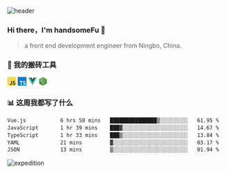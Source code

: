 ![header](https://raw.githubusercontent.com/fzq1998/fzq1998/master/header.png)

### Hi there，I'm handsomeFu 👋

> a front end development engineer from Ningbo, China.

### 🔧 我的搬砖工具
<code><img height="20" src="https://raw.githubusercontent.com/github/explore/80688e429a7d4ef2fca1e82350fe8e3517d3494d/topics/javascript/javascript.png" alt="javascript"></code>
<code><img height="20" src="https://raw.githubusercontent.com/github/explore/80688e429a7d4ef2fca1e82350fe8e3517d3494d/topics/typescript/typescript.png" alt="typescript"></code>
<code><img height="20" src="https://raw.githubusercontent.com/github/explore/80688e429a7d4ef2fca1e82350fe8e3517d3494d/topics/vue/vue.png" alt="vue"></code>
<code><img height="20" src="https://raw.githubusercontent.com/github/explore/80688e429a7d4ef2fca1e82350fe8e3517d3494d/topics/nodejs/nodejs.png" alt="nodejs"></code>



### 📊 这周我都写了什么
<!--START_SECTION:waka-->

```txt
Vue.js           6 hrs 58 mins   ███████████████▒░░░░░░░░░   61.95 %
JavaScript       1 hr 39 mins    ███▓░░░░░░░░░░░░░░░░░░░░░   14.67 %
TypeScript       1 hr 33 mins    ███▒░░░░░░░░░░░░░░░░░░░░░   13.84 %
YAML             21 mins         ▓░░░░░░░░░░░░░░░░░░░░░░░░   03.17 %
JSON             13 mins         ▒░░░░░░░░░░░░░░░░░░░░░░░░   01.94 %
```

<!--END_SECTION:waka-->


![expedition](https://raw.githubusercontent.com/fzq1998/fzq1998/master/expedition.gif)


